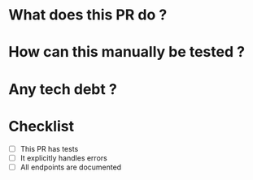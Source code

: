# What does this PR do ?

# How can this manually be tested ?

# Any tech debt ?

# Checklist

- [ ] This PR has tests
- [ ] It explicitly handles errors
- [ ] All endpoints are documented
